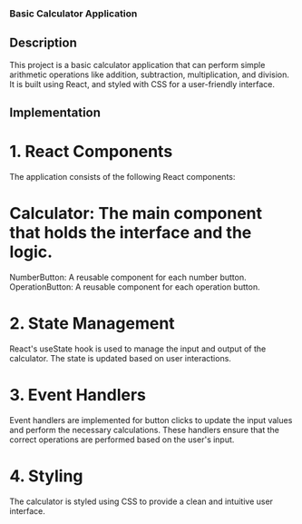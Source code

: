 ### Basic Calculator Application
## Description
This project is a basic calculator application that can perform simple arithmetic operations like addition, subtraction, multiplication, and division. It is built using React, and styled with CSS for a user-friendly interface.

## Implementation
# 1. React Components
The application consists of the following React components:

# Calculator: The main component that holds the interface and the logic.
NumberButton: A reusable component for each number button.
OperationButton: A reusable component for each operation button.
# 2. State Management
React's useState hook is used to manage the input and output of the calculator. The state is updated based on user interactions.

# 3. Event Handlers
Event handlers are implemented for button clicks to update the input values and perform the necessary calculations. These handlers ensure that the correct operations are performed based on the user's input.

# 4. Styling
The calculator is styled using CSS to provide a clean and intuitive user interface.
